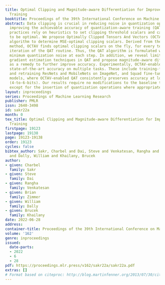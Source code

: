 ```yaml
---
title: Optimal Clipping and Magnitude-aware Differentiation for Improved Quantization-aware
  Training
booktitle: Proceedings of the 39th International Conference on Machine Learning
abstract: Data clipping is crucial in reducing noise in quantization operations and
  improving the achievable accuracy of quantization-aware training (QAT). Current
  practices rely on heuristics to set clipping threshold scalars and cannot be shown
  to be optimal. We propose Optimally Clipped Tensors And Vectors (OCTAV), a recursive
  algorithm to determine MSE-optimal clipping scalars. Derived from the fast Newton-Raphson
  method, OCTAV finds optimal clipping scalars on the fly, for every tensor, at every
  iteration of the QAT routine. Thus, the QAT algorithm is formulated with provably
  minimum quantization noise at each step. In addition, we reveal limitations in common
  gradient estimation techniques in QAT and propose magnitude-aware differentiation
  as a remedy to further improve accuracy. Experimentally, OCTAV-enabled QAT achieves
  state-of-the-art accuracy on multiple tasks. These include training-from-scratch
  and retraining ResNets and MobileNets on ImageNet, and Squad fine-tuning using BERT
  models, where OCTAV-enabled QAT consistently preserves accuracy at low precision
  (4-to-6-bits). Our results require no modifications to the baseline training recipe,
  except for the insertion of quantization operations where appropriate.
layout: inproceedings
series: Proceedings of Machine Learning Research
publisher: PMLR
issn: 2640-3498
id: sakr22a
month: 0
tex_title: Optimal Clipping and Magnitude-aware Differentiation for Improved Quantization-aware
  Training
firstpage: 19123
lastpage: 19138
page: 19123-19138
order: 19123
cycles: false
bibtex_author: Sakr, Charbel and Dai, Steve and Venkatesan, Rangha and Zimmer, Brian
  and Dally, William and Khailany, Brucek
author:
- given: Charbel
  family: Sakr
- given: Steve
  family: Dai
- given: Rangha
  family: Venkatesan
- given: Brian
  family: Zimmer
- given: William
  family: Dally
- given: Brucek
  family: Khailany
date: 2022-06-28
address:
container-title: Proceedings of the 39th International Conference on Machine Learning
volume: '162'
genre: inproceedings
issued:
  date-parts:
  - 2022
  - 6
  - 28
pdf: https://proceedings.mlr.press/v162/sakr22a/sakr22a.pdf
extras: []
# Format based on citeproc: http://blog.martinfenner.org/2013/07/30/citeproc-yaml-for-bibliographies/
---
```


